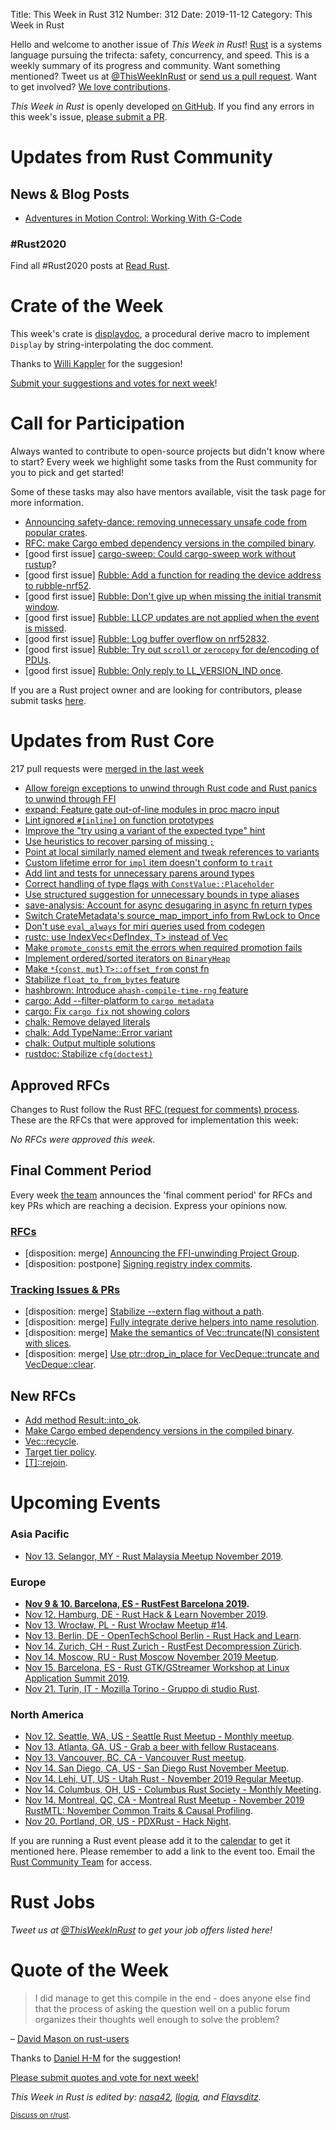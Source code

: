 Title: This Week in Rust 312
Number: 312
Date: 2019-11-12
Category: This Week in Rust

Hello and welcome to another issue of *This Week in Rust*!
[Rust](http://rust-lang.org) is a systems language pursuing the trifecta: safety, concurrency, and speed.
This is a weekly summary of its progress and community.
Want something mentioned? Tweet us at [@ThisWeekInRust](https://twitter.com/ThisWeekInRust) or [send us a pull request](https://github.com/cmr/this-week-in-rust).
Want to get involved? [We love contributions](https://github.com/rust-lang/rust/blob/master/CONTRIBUTING.md).

*This Week in Rust* is openly developed [on GitHub](https://github.com/cmr/this-week-in-rust).
If you find any errors in this week's issue, [please submit a PR](https://github.com/cmr/this-week-in-rust/pulls).

# Updates from Rust Community

## News & Blog Posts

- [Adventures in Motion Control: Working With G-Code](http://adventures.michaelfbryan.com/posts/working-with-gcode/)

### #Rust2020

Find all #Rust2020 posts at [Read Rust](https://readrust.net/rust-2020/).

# Crate of the Week

This week's crate is [displaydoc](https://github.com/yaahc/displaydoc), a procedural derive macro to implement `Display` by string-interpolating the doc comment.

Thanks to [Willi Kappler](https://users.rust-lang.org/t/crate-of-the-week/2704/652) for the suggesion!

[Submit your suggestions and votes for next week][submit_crate]!

[submit_crate]: https://users.rust-lang.org/t/crate-of-the-week/2704

# Call for Participation

Always wanted to contribute to open-source projects but didn't know where to start?
Every week we highlight some tasks from the Rust community for you to pick and get started!

Some of these tasks may also have mentors available, visit the task page for more information.

* [Announcing safety-dance: removing unnecessary unsafe code from popular crates](https://github.com/rust-secure-code/safety-dance).
* [RFC: make Cargo embed dependency versions in the compiled binary](https://github.com/rust-lang/rfcs/pull/2801).
* [good first issue] [cargo-sweep: Could cargo-sweep work without rustup](https://github.com/holmgr/cargo-sweep/issues/26)?
* [good first issue] [Rubble: Add a function for reading the device address to rubble-nrf52](https://github.com/jonas-schievink/rubble/issues/89).
* [good first issue] [Rubble: Don't give up when missing the initial transmit window](https://github.com/jonas-schievink/rubble/issues/77).
* [good first issue] [Rubble: LLCP updates are not applied when the event is missed](https://github.com/jonas-schievink/rubble/issues/74).
* [good first issue] [Rubble: Log buffer overflow on nrf52832](https://github.com/jonas-schievink/rubble/issues/69).
* [good first issue] [Rubble: Try out `scroll` or `zerocopy` for de/encoding of PDUs](https://github.com/jonas-schievink/rubble/issues/53).
* [good first issue] [Rubble: Only reply to LL_VERSION_IND once](https://github.com/jonas-schievink/rubble/issues/49).

If you are a Rust project owner and are looking for contributors, please submit tasks [here][guidelines].

[guidelines]: https://users.rust-lang.org/t/twir-call-for-participation/4821

# Updates from Rust Core

217 pull requests were [merged in the last week][merged]

[merged]: https://github.com/search?q=is%3Apr+org%3Arust-lang+is%3Amerged+merged%3A2019-10-28..2019-11-04

* [Allow foreign exceptions to unwind through Rust code and Rust panics to unwind through FFI](https://github.com/rust-lang/rust/pull/65646)
* [expand: Feature gate out-of-line modules in proc macro input](https://github.com/rust-lang/rust/pull/66078)
* [Lint ignored `#[inline]` on function prototypes](https://github.com/rust-lang/rust/pull/65294)
* [Improve the "try using a variant of the expected type" hint](https://github.com/rust-lang/rust/pull/65562)
* [Use heuristics to recover parsing of missing `;`](https://github.com/rust-lang/rust/pull/65640)
* [Point at local similarly named element and tweak references to variants](https://github.com/rust-lang/rust/pull/65421)
* [Custom lifetime error for `impl` item doesn't conform to `trait`](https://github.com/rust-lang/rust/pull/65068)
* [Add lint and tests for unnecessary parens around types](https://github.com/rust-lang/rust/pull/65112)
* [Correct handling of type flags with `ConstValue::Placeholder`](https://github.com/rust-lang/rust/pull/65643)
* [Use structured suggestion for unnecessary bounds in type aliases](https://github.com/rust-lang/rust/pull/65914)
* [save-analysis: Account for async desugaring in async fn return types](https://github.com/rust-lang/rust/pull/65936)
* [Switch CrateMetadata's source_map_import_info from RwLock to Once](https://github.com/rust-lang/rust/pull/65979)
* [Don't use `eval_always` for miri queries used from codegen](https://github.com/rust-lang/rust/pull/65927)
* [rustc: use IndexVec<DefIndex, T> instead of Vec<T>](https://github.com/rust-lang/rust/pull/65825)
* [Make `promote_consts` emit the errors when required promotion fails](https://github.com/rust-lang/rust/pull/65946)
* [Implement ordered/sorted iterators on `BinaryHeap`](https://github.com/rust-lang/rust/pull/65091)
* [Make `*`{`const`, `mut`} `T>::offset_from` const fn](https://github.com/rust-lang/rust/pull/63810)
* [Stabilize `float_to_from_bytes` feature](https://github.com/rust-lang/rust/pull/66002)
* [hashbrown: Introduce `ahash-compile-time-rng` feature](https://github.com/rust-lang/hashbrown/pull/125)
* [cargo: Add --filter-platform to `cargo metadata`](https://github.com/rust-lang/cargo/pull/7376)
* [cargo: Fix `cargo fix` not showing colors](https://github.com/rust-lang/cargo/pull/7550)
* [chalk: Remove delayed literals](https://github.com/rust-lang/chalk/pull/270)
* [chalk: Add TypeName::Error variant](https://github.com/rust-lang/chalk/pull/269)
* [chalk: Output multiple solutions](https://github.com/rust-lang/chalk/pull/263)
* [rustdoc: Stabilize `cfg(doctest)`](https://github.com/rust-lang/rust/pull/63803)

## Approved RFCs

Changes to Rust follow the Rust [RFC (request for comments)
process](https://github.com/rust-lang/rfcs#rust-rfcs). These
are the RFCs that were approved for implementation this week:

*No RFCs were approved this week.*

## Final Comment Period

Every week [the team](https://www.rust-lang.org/team.html) announces the
'final comment period' for RFCs and key PRs which are reaching a
decision. Express your opinions now.

### [RFCs](https://github.com/rust-lang/rfcs/labels/final-comment-period)

* [disposition: merge] [Announcing the FFI-unwinding Project Group](https://github.com/rust-lang/rfcs/pull/2797).
* [disposition: postpone] [Signing registry index commits](https://github.com/rust-lang/rfcs/pull/2474).

### [Tracking Issues & PRs](https://github.com/rust-lang/rust/labels/final-comment-period)

* [disposition: merge] [Stabilize --extern flag without a path](https://github.com/rust-lang/rust/pull/64882).
* [disposition: merge] [Fully integrate derive helpers into name resolution](https://github.com/rust-lang/rust/pull/64694).
* [disposition: merge] [Make the semantics of Vec::truncate(N) consistent with slices](https://github.com/rust-lang/rust/pull/64432).
* [disposition: merge] [Use ptr::drop_in_place for VecDeque::truncate and VecDeque::clear](https://github.com/rust-lang/rust/pull/65933).

## New RFCs

* [Add method Result::into_ok](https://github.com/rust-lang/rfcs/pull/2799).
* [Make Cargo embed dependency versions in the compiled binary](https://github.com/rust-lang/rfcs/pull/2801).
* [Vec::recycle](https://github.com/rust-lang/rfcs/pull/2802).
* [Target tier policy](https://github.com/rust-lang/rfcs/pull/2803).
* [[T]::rejoin](https://github.com/rust-lang/rfcs/pull/2806).

# Upcoming Events

### Asia Pacific

* [Nov 13. Selangor, MY - Rust Malaysia Meetup November 2019](https://docs.google.com/forms/d/e/1FAIpQLSfZM9XYmBXq9tjqRziR-O3vBmm4rt1Ltnc9bGcleVrLmZHrSg/viewform).

### Europe

* **[Nov 9 & 10. Barcelona, ES - RustFest Barcelona 2019](https://barcelona.rustfest.eu/).**
* [Nov 12. Hamburg, DE - Rust Hack & Learn November 2019](https://www.meetup.com/Rust-Meetup-Hamburg/events/265899865/).
* [Nov 13. Wrocław, PL - Rust Wrocław Meetup #14](https://www.meetup.com/Rust-Wroclaw/events/265813648/).
* [Nov 13. Berlin, DE - OpenTechSchool Berlin - Rust Hack and Learn](https://www.meetup.com/opentechschool-berlin/events/nxdpgryzpbrb/).
* [Nov 14. Zurich, CH - Rust Zurich - RustFest Decompression Zürich](https://www.meetup.com/Rust-Zurich/events/265593126/).
* [Nov 14. Moscow, RU - Rust Moscow November 2019 Meetup](https://www.meetup.com/ru-RU/Rust-%D0%B2-%D0%9C%D0%BE%D1%81%D0%BA%D0%B2%D0%B5/events/266184946/).
* [Nov 15. Barcelona, ES - Rust GTK/GStreamer Workshop at Linux Application Summit 2019](https://www.meetup.com/Barcelona-Free-Software/events/265596417/).
* [Nov 21. Turin, IT - Mozilla Torino - Gruppo di studio Rust](https://www.meetup.com/Mozilla-Torino/events/265961100).

### North America

* [Nov 12. Seattle, WA, US - Seattle Rust Meetup - Monthly meetup](https://www.meetup.com/Seattle-Rust-Meetup/events/prbtdryzpbqb/).
* [Nov 13. Atlanta, GA, US - Grab a beer with fellow Rustaceans](https://www.meetup.com/Rust-ATL/events/qxqdgryzpbrb/).
* [Nov 13. Vancouver, BC, CA - Vancouver Rust meetup](https://www.meetup.com/Vancouver-Rust/events/rwcpfryzpbrb/).
* [Nov 14. San Diego, CA, US - San Diego Rust November Meetup](https://www.meetup.com/San-Diego-Rust/events/265981542/).
* [Nov 14. Lehi, UT, US - Utah Rust - November 2019 Regular Meetup](https://www.meetup.com/utah-rust/events/265905259/).
* [Nov 14. Columbus, OH, US - Columbus Rust Society - Monthly Meeting](https://www.meetup.com/columbus-rs/events/dpkhgryzpbsb/).
* [Nov 14. Montreal, QC, CA - Montreal Rust Meetup - November 2019 RustMTL: November Common Traits & Causal Profiling](https://www.meetup.com/Rust-Montreal/events/prvrjryzpbqb/).
* [Nov 20. Portland, OR, US - PDXRust - Hack Night](https://www.meetup.com/PDXRust/events/265998640/).

If you are running a Rust event please add it to the [calendar] to get
it mentioned here. Please remember to add a link to the event too.
Email the [Rust Community Team][community] for access.

[calendar]: https://www.google.com/calendar/embed?src=apd9vmbc22egenmtu5l6c5jbfc%40group.calendar.google.com
[community]: mailto:community-team@rust-lang.org

# Rust Jobs

*Tweet us at [@ThisWeekInRust](https://twitter.com/ThisWeekInRust) to get your job offers listed here!*

# Quote of the Week

> I did manage to get this compile in the end - does anyone else find that the process of asking the question well on a public forum organizes their thoughts well enough to solve the problem?

– [David Mason on rust-users](https://users.rust-lang.org/t/std-phantomdata-and-unused-fields-in-structs/34271/3)

Thanks to [Daniel H-M](https://users.rust-lang.org/t/twir-quote-of-the-week/328/725) for the suggestion!

[Please submit quotes and vote for next week!](https://users.rust-lang.org/t/twir-quote-of-the-week/328)

*This Week in Rust is edited by: [nasa42](https://github.com/nasa42), [llogiq](https://github.com/llogiq), and [Flavsditz](https://github.com/Flavsditz).*

<small>[Discuss on r/rust]().</small>
